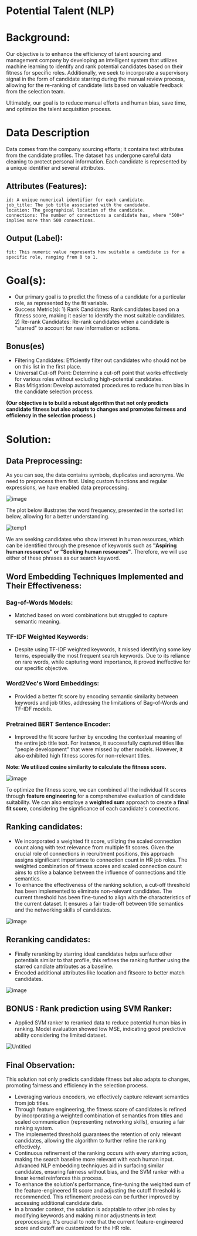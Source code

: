 # Potential Talent (NLP)

# Background:
Our objective is to enhance the efficiency of talent sourcing and management company by developing an intelligent system that utilizes machine learning to identify and rank potential candidates based on their fitness for specific roles. Additionally, we seek to incorporate a supervisory signal in the form of candidate starring during the manual review process, allowing for the re-ranking of candidate lists based on valuable feedback from the selection team. 

Ultimately, our goal is to reduce manual efforts and human bias, save time, and optimize the talent acquisition process.

# Data Description
Data comes from the company sourcing efforts; it contains text attributes from the candidate profiles. The dataset has undergone careful data cleaning to protect personal information. Each candidate is represented by a unique identifier and several attributes.

## Attributes (Features):

    id: A unique numerical identifier for each candidate.
    job_title: The job title associated with the candidate.
    location: The geographical location of the candidate.
    connections: The number of connections a candidate has, where "500+" implies more than 500 connections.

## Output (Label):

    fit: This numeric value represents how suitable a candidate is for a specific role, ranging from 0 to 1.

# Goal(s):
* Our primary goal is to predict the fitness of a candidate for a particular role, as represented by the fit variable.
* Success Metric(s): 1) Rank Candidates: Rank candidates based on a fitness score, making it easier to identify the most suitable candidates. 2) Re-rank Candidates: Re-rank candidates when a candidate is "starred" to account for new information or actions.
  
## Bonus(es)
* Filtering Candidates: Efficiently filter out candidates who should not be on this list in the first place.
* Universal Cut-off Point: Determine a cut-off point that works effectively for various roles without excluding high-potential candidates.
* Bias Mitigation: Develop automated procedures to reduce human bias in the candidate selection process.
  
**(Our objective is to build a robust algorithm that not only predicts candidate fitness but also adapts to changes and promotes fairness and efficiency in the selection process.)**

# Solution:

## Data Preprocessing:

As you can see, the data contains symbols, duplicates and acronyms. We need to preprocess them first. Using custom functions and regular expressions, we have enabled data preprocessing.

![image](https://github.com/kuzhuppillil/hRxAyOCqFYmEZwY5/assets/25860818/9c4f639e-8467-4477-a24d-d11be716236c)

The plot below illustrates the word frequency, presented in the sorted list below, allowing for a better understanding.

![temp1](https://github.com/kuzhuppillil/hRxAyOCqFYmEZwY5/assets/25860818/6cdad5e3-b36d-4b77-86a9-e5f678a9c2c5)

We are seeking candidates who show interest in human resources, which can be identified through the presence of keywords such as **"Aspiring human resources" or "Seeking human resources"**. Therefore, we will use either of these phrases as our search keyword.

## Word Embedding Techniques Implemented and Their Effectiveness:

### Bag-of-Words Models:
* Matched based on word combinations but struggled to capture semantic meaning.

### TF-IDF Weighted Keywords:
* Despite using TF-IDF weighted keywords, it missed identifying some key terms, especially the most frequent search keywords. Due to its reliance on rare words, while capturing word importance, it proved ineffective for our specific objective.

### Word2Vec's Word Embeddings:
* Provided a better fit score by encoding semantic similarity between keywords and job titles, addressing the limitations of Bag-of-Words and TF-IDF models.

### Pretrained BERT Sentence Encoder:
* Improved the fit score further by encoding the contextual meaning of the entire job title text. For instance, it successfully captured titles like "people development" that were missed by other models. However, it also exhibited high fitness scores for non-relevant titles.

**Note: We utilized cosine similarity to calculate the fitness score.**

  ![image](https://github.com/kuzhuppillil/hRxAyOCqFYmEZwY5/assets/25860818/73900b4e-c65f-40fa-8b12-a0e75851767a)

To optimize the fitness score, we can combined all the individual fit scores through **feature engineering** for a comprehensive evaluation of candidate suitability. We can also employe a **weighted sum** approach to create a **final fit score**, considering the significance of each candidate's connections.

## Ranking candidates:
* We incorporated a weighted fit score, utilizing the scaled connection count along with text relevance from multiple fit scores. Given the crucial role of connections in recruitment positions, this approach assigns significant importance to connection count in HR job roles. The weighted combination of fitness scores and scaled connection count aims to strike a balance between the influence of connections and title semantics.
* To enhance the effectiveness of the ranking solution, a cut-off threshold has been implemented to eliminate non-relevant candidates. The current threshold has been fine-tuned to align with the characteristics of the current dataset. It ensures a fair trade-off between title semantics and the networking skills of candidates.

 ![image](https://github.com/kuzhuppillil/hRxAyOCqFYmEZwY5/assets/25860818/503dd042-cf4f-4b34-a964-973a211647b6)

## Reranking candidates:
* Finally reranking by starring ideal candidates helps surface other potentials similar to that profile, this refines the ranking further using the starred candiate attributes as a baseline.
* Encoded additional attributes like location and fitscore to better match candidates.

![image](https://github.com/kuzhuppillil/hRxAyOCqFYmEZwY5/assets/25860818/9ef9db4b-3367-47a7-98a2-ed54667886cb)


## BONUS : Rank prediction using SVM Ranker:

* Applied SVM ranker to reranked data to reduce potential human bias in ranking. Model evaluation showed low MSE, indicating good predictive ability considering the limited dataset.

 ![Untitled](https://github.com/kuzhuppillil/hRxAyOCqFYmEZwY5/assets/25860818/9eb45558-9d95-4b6f-bc98-ee60665b3b09)


## Final Observation:

This solution not only predicts candidate fitness but also adapts to changes, promoting fairness and efficiency in the selection process.

* Leveraging various encoders, we effectively capture relevant semantics from job titles.
* Through feature engineering, the fitness score of candidates is refined by incorporating a weighted combination of semantics from titles and scaled communication (representing networking skills), ensuring a fair ranking system.
* The implemented threshold guarantees the retention of only relevant candidates, allowing the algorithm to further refine the ranking effectively.
* Continuous refinement of the ranking occurs with every starring action, making the search baseline more relevant with each human input. Advanced NLP embedding techniques aid in surfacing similar candidates, ensuring fairness without bias, and the SVM ranker with a linear kernel reinforces this process.
* To enhance the solution's performance, fine-tuning the weighted sum of the feature-engineered fit score and adjusting the cutoff threshold is recommended. This refinement process can be further improved by accessing additional candidate data.
* In a broader context, the solution is adaptable to other job roles by modifying keywords and making minor adjustments in text preprocessing. It's crucial to note that the current feature-engineered score and cutoff are customized for the HR role.




